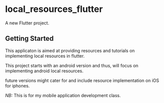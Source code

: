 # local_resources_flutter

A new Flutter project.

## Getting Started


This applicaton is aimed at providing resources and tutorials on implementing local resources in flutter.

This project starts with an android version and thus, will focus on implementing android local resources. 

future versions might cater for and include resource implementation on iOS for iphones.

*NB:* This is for my mobile application development class.
